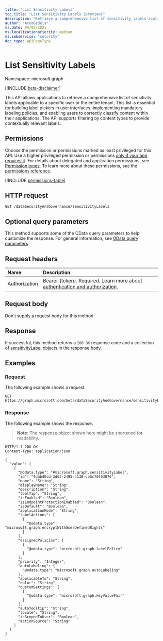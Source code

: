 ```yaml
---
title: "List Sensitivity Labels"
toc.title: "List Sensitivity Labels (preview)"
description: "Retrieve a comprehensive list of sensitivity labels applicable to a specific user or the entire tenant. "
author: "ArunGedela"
ms.date: 04/03/2025
ms.localizationpriority: medium
ms.subservice: "security"
doc_type: apiPageType
---
```


# List Sensitivity Labels

Namespace: microsoft.graph

[!INCLUDE [beta-disclaimer](../../includes/beta-disclaimer.md)]

This API allows applications to retrieve a comprehensive list of sensitivity labels applicable to a specific user or the entire tenant. This list is essential for building label pickers in user interfaces, implementing mandatory labeling policies, and enabling users to correctly classify content within their applications. The API supports filtering by content types to provide contextually relevant labels.

## Permissions

Choose the permission or permissions marked as least privileged for this API. Use a higher privileged permission or permissions [only if your app requires it](/graph/permissions-overview#best-practices-for-using-microsoft-graph-permissions). For details about delegated and application permissions, see [Permission types](/graph/permissions-overview#permission-types). To learn more about these permissions, see the [permissions reference](/graph/permissions-reference).

<!-- {
  "blockType": "permissions",
  "name": "datasecurityandgovernance-list-sensitivitylabels-permissions"
}
-->
[!INCLUDE [permissions-table](../includes/permissions/datasecurityandgovernance-list-sensitivitylabels-permissions.md)]

## HTTP request

<!-- {
  "blockType": "ignored"
}
-->
``` http
GET /dataSecurityAndGovernance/sensitivityLabels
```

## Optional query parameters

This method supports some of the OData query parameters to help customize the response. For general information, see [OData query parameters](/graph/query-parameters).

## Request headers

|Name|Description|
|:---|:---|
|Authorization|Bearer {token}. Required. Learn more about [authentication and authorization](/graph/auth/auth-concepts).|

## Request body

Don't supply a request body for this method.

## Response

If successful, this method returns a `200 OK` response code and a collection of [sensitivityLabel](../resources/security-sensitivitylabel.md) objects in the response body.

## Examples

### Request

The following example shows a request.
<!-- {
  "blockType": "request",
  "name": "list_sensitivitylabel"
}
-->
``` http
GET https://graph.microsoft.com/beta/dataSecurityAndGovernance/sensitivityLabels
```

### Response

The following example shows the response.
>**Note:** The response object shown here might be shortened for readability.
<!-- {
  "blockType": "response",
  "truncated": true,
  "@odata.type": "microsoft.graph.sensitivityLabel"
}
-->
``` http
HTTP/1.1 200 OK
Content-Type: application/json

{
  "value": [
    {
      "@odata.type": "#microsoft.graph.sensitivityLabel",
      "id": "4dab40cd-2d62-2495-4130-cb5c70493076",
      "name": "String",
      "displayName": "String",
      "description": "String",
      "toolTip": "String",
      "isEnabled": "Boolean",
      "isEndpointProtectionEnabled": "Boolean",
      "isDefault": "Boolean",
      "applicationMode": "String",
      "labelActions": [
        {
          "@odata.type": "microsoft.graph.encryptWithUserDefinedRights"
        }
      ],
      "assignedPolicies": [
        {
          "@odata.type": "microsoft.graph.labelPolicy"
        }
      ],
      "priority": "Integer",
      "autoLabeling": {
        "@odata.type": "microsoft.graph.autoLabeling"
      },
      "applicableTo": "String",
      "color": "String",
      "customSettings": [
        {
          "@odata.type": "microsoft.graph.keyValuePair"
        }
      ],
      "autoTooltip": "String",
      "locale": "String",
      "isScopedToUser": "Boolean",
      "actionSource": "String"
    }
  ]
}
```
